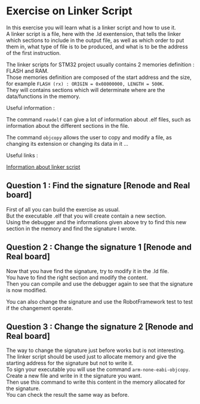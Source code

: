 # Exercise on Linker Script

In this exercise you will learn what is a linker script and how to use it.  
A linker script is a file, here with the .ld exentension, that tells the linker which sections to include in the output file, as well as which order to put them in, what type of file is to be produced, and what is to be the address of the first instruction.  

The linker scripts for STM32 project usually contains 2 memories definition : FLASH and RAM.  
Those memories definition are composed of the start address and the size, for example  ```FLASH (rx) : ORIGIN = 0x08000000, LENGTH = 500K```.  
They will contains sections which will determinate where are the data/functions in the memory.  

Useful information :

The command ```readelf``` can give a lot of information about .elf files, such as information about the different sections in the file.  

The command ```objcopy``` allows the user to copy and modify a file, as changing its extension or changing its data in it ...

Useful links :  

[Information about linker script](https://users.informatik.haw-hamburg.de/~krabat/FH-Labor/gnupro/5_GNUPro_Utilities/c_Using_LD/ldLinker_scripts.html)

## Question 1 : Find the signature [Renode and Real board]

First of all you can build the exercise as usual.  
But the executable .elf that you will create contain a new section.  
Using the debugger and the informations given above try to find this new section in the memory and find the signature I wrote.  

## Question 2 : Change the signature 1 [Renode and Real board]

Now that you have find the signature, try to modify it in the .ld file.  
You have to find the right section and modify the content.  
Then you can compile and use the debugger again to see that the signature is now modified.

You can also change the signature and use the RobotFramework test to test if the changement operate.  

## Question 3 : Change the signature 2 [Renode and Real board]

The way to change the signature just before works but is not interesting.  
The linker script should be used just to allocate memory and give the starting address for the signature but not to write it.  
To sign your executable you will use the command ```arm-none-eabi-objcopy```.  
Create a new file and write in it the signature you want.  
Then use this command to write this content in the memory allocated for the signature.  
You can check the result the same way as before.  
